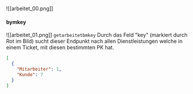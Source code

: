![[arbeitet_00.png]]
#### bymkey
![[arbeitet_01.png]]
`getarbeitetbmkey`
Durch das Feld "key" (markiert durch Rot im Bild) sucht dieser Endpunkt nach allen Dienstleistungen welche in einem Ticket, mit diesen bestimmten PK hat.

```json title:"Beispiel Ausgabe"
[
  {
    "Mitarbeiter": 1,
    "Kunde": 7
  }
]
```